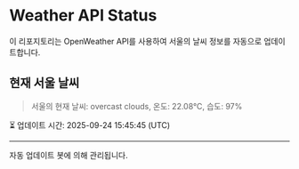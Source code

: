 
# Weather API Status

이 리포지토리는 OpenWeather API를 사용하여 서울의 날씨 정보를 자동으로 업데이트합니다.

## 현재 서울 날씨
> 서울의 현재 날씨: overcast clouds, 온도: 22.08°C, 습도: 97%

⏳ 업데이트 시간: 2025-09-24 15:45:45 (UTC)

---
자동 업데이트 봇에 의해 관리됩니다.

